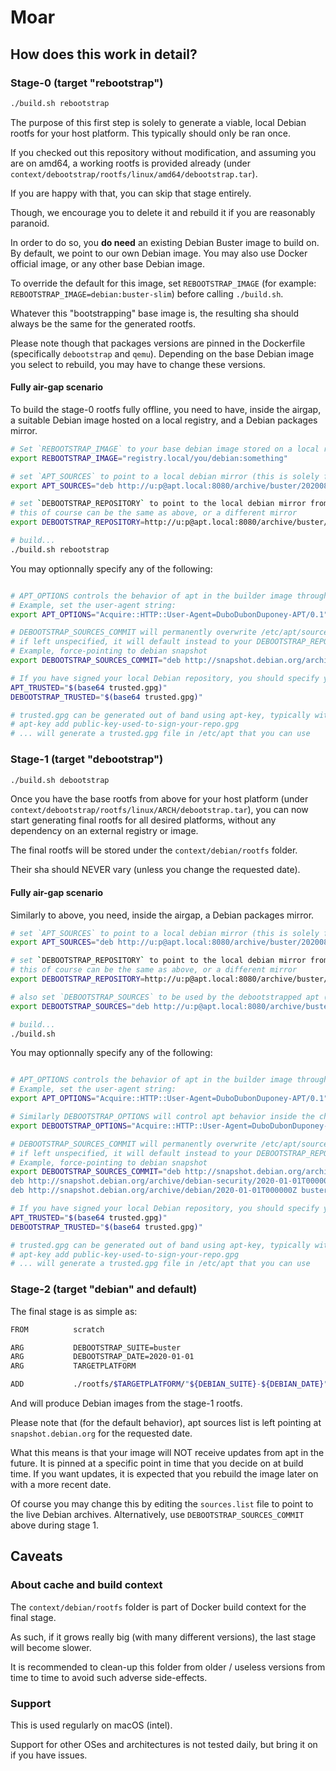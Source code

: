 # Moar

## How does this work in detail?

### Stage-0 (target "rebootstrap")

```bash
./build.sh rebootstrap
```

The purpose of this first step is solely to generate a viable, local Debian rootfs for your host platform.
This typically should only be ran once.

If you checked out this repository without modification, and assuming you are on amd64, a working rootfs is provided already (under `context/debootstrap/rootfs/linux/amd64/debootstrap.tar`).

If you are happy with that, you can skip that stage entirely.

Though, we encourage you to delete it and rebuild it if you are reasonably paranoid.

In order to do so, you **do need** an existing Debian Buster image to build on.
By default, we point to our own Debian image.
You may also use Docker official image, or any other base Debian image.

To override the default for this image, set `REBOOTSTRAP_IMAGE` (for example: `REBOOTSTRAP_IMAGE=debian:buster-slim`) before calling `./build.sh`.

Whatever this "bootstrapping" base image is, the resulting sha should always be the same for the generated rootfs.

Please note though that packages versions are pinned in the Dockerfile (specifically `debootstrap` and `qemu`).
Depending on the base Debian image you select to rebuild, you may have to change these versions.

#### Fully air-gap scenario

To build the stage-0 rootfs fully offline, you need to have, inside the airgap, a suitable Debian image hosted on a local registry, and a Debian packages mirror.

```bash
# Set `REBOOTSTRAP_IMAGE` to your base debian image stored on a local registry
export REBOOTSTRAP_IMAGE="registry.local/you/debian:something"

# set `APT_SOURCES` to point to a local debian mirror (this is solely for the purpose of pulling in the debootstrap package in the builder image)
export APT_SOURCES="deb http://u:p@apt.local:8080/archive/buster/20200811T000000Z/ buster main"`

# set `DEBOOTSTRAP_REPOSITORY` to point to the local debian mirror from which you want to debootstrap
# this of course can be the same as above, or a different mirror
export DEBOOTSTRAP_REPOSITORY=http://u:p@apt.local:8080/archive/buster/20200811T000000Z/`

# build...
./build.sh rebootstrap
```

You may optionnally specify any of the following:

```bash

# APT_OPTIONS controls the behavior of apt in the builder image through space separated options, for further custom setups (ignoring expiracy, using a proxy, etc)
# Example, set the user-agent string:
export APT_OPTIONS="Acquire::HTTP::User-Agent=DuboDubonDuponey-APT/0.1"

# DEBOOTSTRAP_SOURCES_COMMIT will permanently overwrite /etc/apt/sources.list inside the rootfs
# if left unspecified, it will default instead to your DEBOOTSTRAP_REPOSITORY from above, which may be a problem for consumers of your image if they do not have access to your local mirror
# Example, force-pointing to debian snapshot
export DEBOOTSTRAP_SOURCES_COMMIT="deb http://snapshot.debian.org/archive/debian/2020-01-01T000000Z buster main"

# If you have signed your local Debian repository, you should specify your key for apt and debootstrap to trust it
APT_TRUSTED="$(base64 trusted.gpg)"
DEBOOTSTRAP_TRUSTED="$(base64 trusted.gpg)"

# trusted.gpg can be generated out of band using apt-key, typically with something like
# apt-key add public-key-used-to-sign-your-repo.gpg
# ... will generate a trusted.gpg file in /etc/apt that you can use
```

### Stage-1 (target "debootstrap")

```bash
./build.sh debootstrap
```

Once you have the base rootfs from above for your host platform (under `context/debootstrap/rootfs/linux/ARCH/debootstrap.tar`),
you can now start generating final rootfs for all desired platforms, without any dependency on an external registry or image.

The final rootfs will be stored under the `context/debian/rootfs` folder.

Their sha should NEVER vary (unless you change the requested date).

#### Fully air-gap scenario

Similarly to above, you need, inside the airgap, a Debian packages mirror.

```bash
# set `APT_SOURCES` to point to a local debian mirror (this is solely for the purpose of pulling in the debootstrap and qemu packages in the builder image)
export APT_SOURCES="deb http://u:p@apt.local:8080/archive/buster/20200811T000000Z/ buster main"`

# set `DEBOOTSTRAP_REPOSITORY` to point to the local debian mirror from which you want to debootstrap
# this of course can be the same as above, or a different mirror
export DEBOOTSTRAP_REPOSITORY=http://u:p@apt.local:8080/archive/buster/20200811T000000Z/`

# also set `DEBOOTSTRAP_SOURCES` to be used by the debootstrapped apt (for update and upgrade)
export DEBOOTSTRAP_SOURCES="deb http://u:p@apt.local:8080/archive/buster/20200811T000000Z/ buster main"`

# build...
./build.sh
```

You may optionnally specify any of the following:

```bash

# APT_OPTIONS controls the behavior of apt in the builder image through space separated options, for further custom setups (ignoring expiracy, using a proxy, etc)
# Example, set the user-agent string:
export APT_OPTIONS="Acquire::HTTP::User-Agent=DuboDubonDuponey-APT/0.1"

# Similarly DEBOOTSTRAP_OPTIONS will control apt behavior inside the chroots
export DEBOOTSTRAP_OPTIONS="Acquire::HTTP::User-Agent=DuboDubonDuponey-DEBOOT/0.1"

# DEBOOTSTRAP_SOURCES_COMMIT will permanently overwrite /etc/apt/sources.list inside the final rootfs
# if left unspecified, it will default instead to your DEBOOTSTRAP_REPOSITORY from above, which may be a problem for consumers of your image if they do not have access to your local mirror
# Example, force-pointing to debian snapshot
export DEBOOTSTRAP_SOURCES_COMMIT="deb http://snapshot.debian.org/archive/debian/2020-01-01T000000Z buster main
deb http://snapshot.debian.org/archive/debian-security/2020-01-01T000000Z buster/updates main
deb http://snapshot.debian.org/archive/debian/2020-01-01T000000Z buster-updates main"

# If you have signed your local Debian repository, you should specify your key for apt and debootstrap to trust it
APT_TRUSTED="$(base64 trusted.gpg)"
DEBOOTSTRAP_TRUSTED="$(base64 trusted.gpg)"

# trusted.gpg can be generated out of band using apt-key, typically with something like
# apt-key add public-key-used-to-sign-your-repo.gpg
# ... will generate a trusted.gpg file in /etc/apt that you can use
```


### Stage-2 (target "debian" and default)

The final stage is as simple as:

```bash
FROM          scratch                                                                                                   AS debian

ARG           DEBOOTSTRAP_SUITE=buster
ARG           DEBOOTSTRAP_DATE=2020-01-01
ARG           TARGETPLATFORM

ADD           ./rootfs/$TARGETPLATFORM/"${DEBIAN_SUITE}-${DEBIAN_DATE}".tar /
```

And will produce Debian images from the stage-1 rootfs.

Please note that (for the default behavior), apt sources list is left pointing at `snapshot.debian.org` for the requested date.

What this means is that your image will NOT receive updates from apt in the future.
It is pinned at a specific point in time that you decide on at build time.
If you want updates, it is expected that you rebuild the image later on with a more recent date.

Of course you may change this by editing the `sources.list` file to point to the live Debian archives.
Alternatively, use `DEBOOTSTRAP_SOURCES_COMMIT` above during stage 1.

## Caveats

### About cache and build context

The `context/debian/rootfs` folder is part of Docker build context for the final stage.

As such, if it grows really big (with many different versions), the last stage will become slower.

It is recommended to clean-up this folder from older / useless versions from time to time to avoid such adverse side-effects.

### Support

This is used regularly on macOS (intel).

Support for other OSes and architectures is not tested daily, but bring it on if you have issues.
